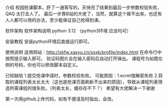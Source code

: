 介绍
校园抢课脚本。肝了一通宵写的，天快亮了结果到最后一步参数校验失败，QAQ 太打击人了。
最后一步靠B站的大佬了，当然，就算这个做不出来，也还有人人都可以用的办法，至少能保证自己抢得到课。
      
软件架构
软件架构说明 python 3.12 （python3环境 应该均可）

安装教程
安装python环境后直接运行即可。

使用说明
适用网站：http://xkfw.xasyu.cn/xsxk/profile/index.html 
在命令行中按照提示输入即可。 验证码图片会在输入密码后自动打开弹出。 
课程号为如图左侧的号码，你也可以修改脚本自定义。


已知缺陷
1.提交抢课申请时，参数校验失败。 可能原因：1.ecret值解密失败 2.获取的课程列表太长太大（这也是抢课页面刷新不出来的原因），导致从课程列表筛选所需课程的值失败。（列表太长，缓存存不下？） 希望有大佬解决一下谢谢

第一次用github上传代码，如有不便请及时指出，会改。
